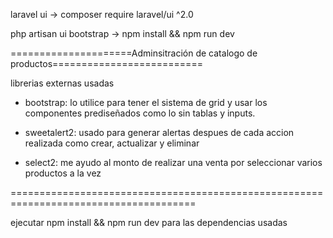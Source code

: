 laravel ui -> composer require laravel/ui ^2.0

php artisan ui bootstrap -> npm install && npm run dev



=====================Adminsitración de catalogo de productos==========================

librerias externas usadas

- bootstrap: lo utilice para tener el sistema de grid y usar los
  componentes prediseñados como lo sin tablas y inputs.

- sweetalert2: usado para generar alertas despues de cada accion realizada 
  como crear,  actualizar y eliminar 

- select2: me ayudo al monto de realizar una venta por seleccionar 
  varios   productos       a     la  vez



======================================================================================

ejecutar npm install && npm run dev para las dependencias usadas
